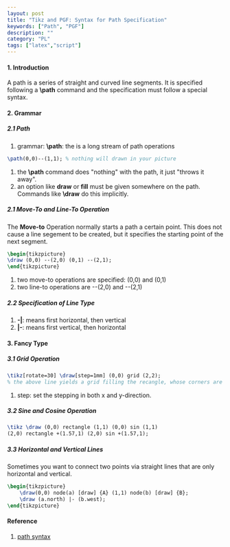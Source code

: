 ```yaml
---
layout: post
title: "Tikz and PGF: Syntax for Path Specification"
keywords: ["Path", "PGF"]
description: ""
category: "PL"
tags: ["latex","script"]
---
```



#### 1. Introduction
A path is a series of straight and curved line segments. It is specified following a **\path**
command and the specification must follow a special syntax.


#### 2. Grammar

##### 2.1 Path 

1. grammar: **\path<specification>**: the **<specification>** is a long stream of path operations

```latex
\path(0,0)--(1,1); % nothing will drawn in your picture
```
1. the **\path** command does "nothing" with the path, it just "throws it away".
2. an option like **draw** or **fill** must be given somewhere on the path. Commands like **\draw**
   do this implicitly.



##### 2.1 Move-To and Line-To Operation

The **Move-to** Operation normally starts a path a certain point. This does not cause a line
segement to be created, but it specifies the starting point of the next segment.

```latex
\begin{tikzpicture}
\draw (0,0) --(2,0) (0,1) --(2,1);
\end{tikzpicture}
```
1. two move-to operations are specified: (0,0) and (0,1)
2. two line-to operations are --(2,0) and --(2,1)

##### 2.2 Specification of Line Type
1. **-|**: means first horizontal, then vertical
2. **|-**: means first vertical, then horizontal


#### 3. Fancy Type

##### 3.1 Grid Operation

```latex
\tikz[rotate=30] \draw[step=1mm] (0,0) grid (2,2);
% the above line yields a grid filling the recangle, whose corners are at (1,1) and (3,3);
```
1. step: set the stepping in both x and y-direction.

##### 3.2 Sine and Cosine Operation

```latex
\tikz \draw (0,0) rectangle (1,1) (0,0) sin (1,1)
(2,0) rectangle +(1.57,1) (2,0) sin +(1.57,1);
```

##### 3.3 Horizontal and Vertical Lines
Sometimes you want to connect two points via straight lines that are only horizontal
and vertical.

```latex
\begin{tikzpicture}
	\draw(0,0) node(a) [draw] {A} (1,1) node(b) [draw] {B};
	\draw (a.north) |- (b.west);
\end{tikzpicture}
```



#### Reference
1. [path syntax](https://stuff.mit.edu/afs/athena/contrib/tex-contrib/beamer/pgf-1.01/doc/generic/pgf/version-for-tex4ht/en/pgfmanualse9.html)


